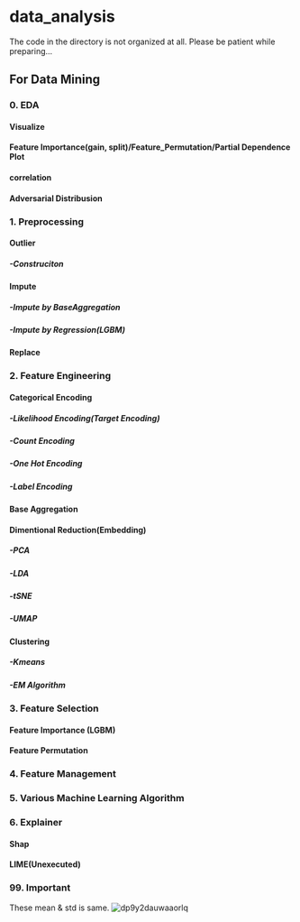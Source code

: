 # data_analysis
  
The code in the directory is not organized at all. Please be patient while preparing...  

## For Data Mining

### 0. EDA

#### Visualize

#### Feature Importance(gain, split)/Feature_Permutation/Partial Dependence Plot

#### correlation

#### Adversarial Distribusion

### 1. Preprocessing

#### Outlier

##### -Construciton

#### Impute

##### -Impute by BaseAggregation

##### -Impute by Regression(LGBM)

#### Replace

### 2. Feature Engineering

#### Categorical Encoding

##### -Likelihood Encoding(Target Encoding)

##### -Count Encoding

##### -One Hot Encoding

##### -Label Encoding

#### Base Aggregation

#### Dimentional Reduction(Embedding)

##### -PCA

##### -LDA

##### -tSNE

##### -UMAP

#### Clustering

##### -Kmeans

##### -EM Algorithm

### 3. Feature Selection

#### Feature Importance (LGBM)

#### Feature Permutation

### 4. Feature Management

### 5. Various Machine Learning Algorithm

### 6. Explainer

#### Shap

#### LIME(Unexecuted)


### 99. Important

These mean & std is same.
![dp9y2dauwaaorlq](https://user-images.githubusercontent.com/29481336/47257269-ad3efe80-d4c6-11e8-9411-412ca30a4b92.jpg)
